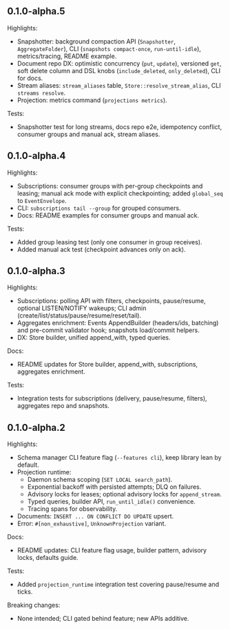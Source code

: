 ## 0.1.0-alpha.5

Highlights:
- Snapshotter: background compaction API (`Snapshotter`, `AggregateFolder`), CLI (`snapshots compact-once`, `run-until-idle`), metrics/tracing, README example.
- Document repo DX: optimistic concurrency (`put`, `update`), versioned `get`, soft delete column and DSL knobs (`include_deleted`, `only_deleted`), CLI for docs.
- Stream aliases: `stream_aliases` table, `Store::resolve_stream_alias`, CLI `streams resolve`.
- Projection: metrics command (`projections metrics`).

Tests:
- Snapshotter test for long streams, docs repo e2e, idempotency conflict, consumer groups and manual ack, stream aliases.

## 0.1.0-alpha.4

Highlights:
- Subscriptions: consumer groups with per-group checkpoints and leasing; manual ack mode with explicit checkpointing; added `global_seq` to `EventEnvelope`.
- CLI: `subscriptions tail --group` for grouped consumers.
- Docs: README examples for consumer groups and manual ack.

Tests:
- Added group leasing test (only one consumer in group receives).
- Added manual ack test (checkpoint advances only on ack).

## 0.1.0-alpha.3

Highlights:
- Subscriptions: polling API with filters, checkpoints, pause/resume, optional LISTEN/NOTIFY wakeups; CLI admin (create/list/status/pause/resume/reset/tail).
- Aggregates enrichment: Events AppendBuilder (headers/ids, batching) and pre-commit validator hook; snapshots load/commit helpers.
- DX: Store builder, unified append_with, typed queries.

Docs:
- README updates for Store builder, append_with, subscriptions, aggregates enrichment.

Tests:
- Integration tests for subscriptions (delivery, pause/resume, filters), aggregates repo and snapshots.

## 0.1.0-alpha.2

Highlights:
- Schema manager CLI feature flag (`--features cli`), keep library lean by default.
- Projection runtime:
  - Daemon schema scoping (`SET LOCAL search_path`).
  - Exponential backoff with persisted attempts; DLQ on failures.
  - Advisory locks for leases; optional advisory locks for `append_stream`.
  - Typed queries, builder API, `run_until_idle()` convenience.
  - Tracing spans for observability.
- Documents: `INSERT ... ON CONFLICT DO UPDATE` upsert.
- Error: `#[non_exhaustive]`, `UnknownProjection` variant.

Docs:
- README updates: CLI feature flag usage, builder pattern, advisory locks, defaults guide.

Tests:
- Added `projection_runtime` integration test covering pause/resume and ticks.

Breaking changes:
- None intended; CLI gated behind feature; new APIs additive.
